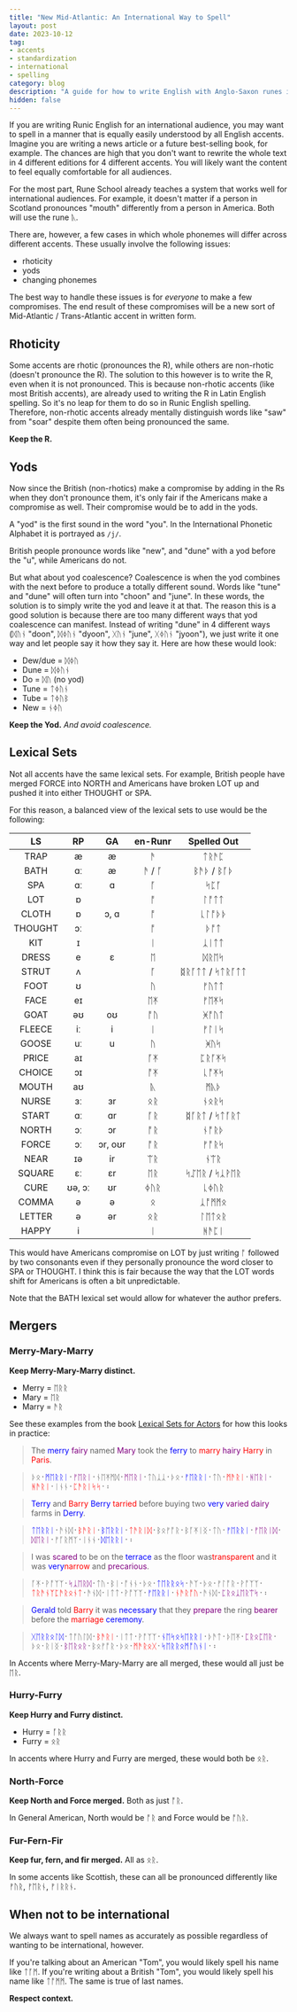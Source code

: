 ```yaml
---
title: "New Mid-Atlantic: An International Way to Spell"
layout: post
date: 2023-10-12
tag:
- accents
- standardization
- international
- spelling
category: blog
description: "A guide for how to write English with Anglo-Saxon runes in the most International way, creating a kind of mid-atlantic accent in writing."
hidden: false
---
```


If you are writing Runic English for an international audience, you may want to spell in a manner that is equally easily understood by all English accents. Imagine you are writing a news article or a future best-selling book, for example. The chances are high that you don't want to rewrite the whole text in 4 different editions for 4 different accents. You will likely want the content to feel equally comfortable for all audiences.

For the most part, Rune School already teaches a system that works well for international audiences. For example, it doesn't matter if a person in Scotland pronounces "mouth" differently from a person in America. Both will use the rune ᚣ.

There are, however, a few cases in which whole phonemes will differ across different accents. These usually involve the following issues:

- rhoticity
- yods
- changing phonemes

The best way to handle these issues is for *everyone* to make a few compromises. The end result of these compromises will be a new sort of Mid-Atlantic / Trans-Atlantic accent in written form.

## Rhoticity

Some accents are rhotic (pronounces the R), while others are non-rhotic (doesn't pronounce the R). The solution to this however is to write the R, even when it is not pronounced. This is because non-rhotic accents (like most British accents), are already used to writing the R in Latin English spelling. So it's no leap for them to do so in Runic English spelling. Therefore, non-rhotic accents already mentally distinguish words like "saw" from "soar" despite them often being pronounced the same.

**Keep the R.**

## Yods

Now since the British (non-rhotics) make a compromise by adding in the Rs when they don't pronounce them, it's only fair if the Americans make a compromise as well. Their compromise would be to add in the yods.

A "yod" is the first sound in the word "you". In the International Phonetic Alphabet it is portrayed as `/j/`.

British people pronounce words like "new", and "dune" with a yod before the "u", while Americans do not. 

But what about yod coalescence? Coalescence is when the yod combines with the next before to produce a totally different sound. Words like "tune" and "dune" will often turn into "choon" and "june". In these words, the solution is to simply write the yod and leave it at that. The reason this is a good solution is because there are too many different ways that yod coalescence can manifest. Instead of writing "dune" in 4 different ways (ᛞᚢᚾ "doon", ᛞᛄᚢᚾ "dyoon", ᚷᚢᚾ "june", ᚷᛄᚢᚾ "jyoon"), we just write it one way and let people say it how they say it. Here are how these would look:

- Dew/due = ᛞᛄᚢ
- Dune = ᛞᛄᚢᚾ
- Do = ᛞᚢ (no yod)
- Tune = ᛏᛄᚢᚾ
- Tube = ᛏᛄᚢᛒ
- New = ᚾᛄᚢ

**Keep the Yod.** *And avoid coalescence.*

## Lexical Sets

Not all accents have the same lexical sets. For example, British people have merged FORCE into NORTH and Americans have broken LOT up and pushed it into either THOUGHT or SPA.

For this reason, a balanced view of the lexical sets to use would be the following:

|    LS   |   RP   |    GA   | en-Runr |   Spelled Out  |
|:-------:|:------:|:-------:|:-------:|:--------------:|
|   TRAP  |    æ   |    æ    | ᚫ       | ᛏᚱᚫᛈ           |
|   BATH  |   ɑː   |    æ    | ᚫ / ᚪ   | ᛒᚫᚦ / ᛒᚪᚦ      |
|   SPA   |   ɑː   |    ɑ    | ᚪ       | ᛋᛈᚪ           |
|   LOT   |    ɒ   |         | ᚩ       | ᛚᚩᛏᛏ           |
|  CLOTH  |   ɒ    |   ɔ, ɑ  | ᚩ       | ᚳᛚᚩᚦᚦ           |
| THOUGHT |   ɔː   |         | ᚩ       | ᚦᚩᛏ            |
|   KIT   |    ɪ   |         | ᛁ       | ᛣᛁᛏᛏ           |
|  DRESS  |    e   |    ɛ    | ᛖ       | ᛞᚱᛖᛋ          |
|  STRUT  |    ʌ   |         | ᚪ       | ᛥᚱᚪᛏᛏ / ᛋᛏᚱᚪᛏᛏ |
|   FOOT  |    ʊ   |         | ᚢ       | ᚠᚢᛏᛏ           |
|   FACE  |   eɪ   |         | ᛖᛡ      | ᚠᛖᛡᛋ           |
|   GOAT  |   əʊ   |    oʊ   | ᚩᚢ      | ᚸᚩᚢᛏ           |
|  FLEECE |   iː   |    i    | ᛁ       | ᚠᛚᛁᛋ           |
|  GOOSE  |   uː   |    u    | ᚢ      | ᚸᚢᛋ            |
|  PRICE  |   aɪ   |         | ᚪᛡ      | ᛈᚱᚪᛡᛋ          |
|  CHOICE |   ɔɪ   |         | ᚩᛡ      | ᚳᚩᛡᛋ           |
|  MOUTH  |   aʊ   |         | ᚣ       | ᛗᚣᚦ            |
|  NURSE  |   ɜː   |    ɜr   | ᛟᚱ      | ᚾᛟᚱᛋ           |
|  START  |   ɑː   |    ɑr   | ᚪᚱ      | ᛥᚪᚱᛏ / ᛋᛏᚪᚱᛏ   |
|  NORTH  |   ɔː   |    ɔr   | ᚩᚱ      | ᚾᚩᚱᚦ           |
|  FORCE  |   ɔː   | ɔr, oʊr | ᚩᚱ      | ᚠᚩᚱᛋ           |
|   NEAR  |   ɪə   |    ir   | ᛠᚱ      | ᚾᛠᚱ            |
|  SQUARE |   ɛː   |    ɛr   | ᛖᚱ      | ᛋᛢᛖᚱ / ᛋᛣᚹᛖᚱ   |
|   CURE  | ʊə, ɔː |    ʊr   | ᛄᚢᚱ     | ᚳᛄᚢᚱ          |
|  COMMA  |    ə   |    ə    | ᛟ       | ᛣᚩᛗᛗᛟ           |
|  LETTER |    ə   |    ər   | ᛟᚱ     | ᛚᛖᛏᛟᚱ          |
|  HAPPY  |    i   |         | ᛁ       | ᚻᚫᛈᛁ           |

This would have Americans compromise on LOT by just writing ᚩ followed by two consonants even if they personally pronounce the word closer to SPA or THOUGHT. I think this is fair because the way that the LOT words shift for Americans is often a bit unpredictable.

Note that the BATH lexical set would allow for whatever the author prefers.

## Mergers

### Merry-Mary-Marry

**Keep Merry-Mary-Marry distinct.**

- Merry = ᛖᚱᚱ
- Mary = ᛖᚱ
- Marry = ᚫᚱ

See these examples from the book [Lexical Sets for Actors](https://ecampusontario.pressbooks.pub/lexicalsets/chapter/2-dress-lexical-set/#mergers) for how this looks in practice:

> The <span style="color:blue">merry</span> <span style="color:purple">fairy</span> named <span style="color:purple">Mary</span> took the <span style="color:blue">ferry</span> to <span style="color:red">marry</span> <span style="color:purple">hairy</span> <span style="color:red">Harry</span> in <span style="color:red">Paris</span>.

> ᚦᛟ᛫<span style="color:blue">​ᛗᛖᚱᚱᛁ</span>᛫<span style="color:purple">​ᚠᛖᚱᛁ</span>᛫​ᚾᛖᛡᛗᛞ᛫<span style="color:purple">​ᛗᛖᚱᛁ</span>᛫​ᛏᚢᛣᛣ᛫​ᚦᛟ᛫<span style="color:blue">​ᚠᛖᚱᚱᛁ</span>᛫​ᛏᚢ᛫<span style="color:red">​ᛗᚫᚱᛁ</span>᛫<span style="color:purple">​ᚻᛖᚱᛁ</span>᛫<span style="color:red">​ᚻᚫᚱᛁ</span>᛫​ᛁᚾᚾ᛫<span style="color:red">​ᛈᚫᚱᛁᛋᛋ</span>᛫​᛬​

> <span style="color:blue">Terry</span> and <span style="color:red">Barry</span> <span style="color:blue">Berry</span> <span style="color:red">tarried</span> before buying two <span style="color:blue">very</span> <span style="color:purple">varied</span> <span style="color:purple">dairy</span> farms in <span style="color:blue">Derry</span>.

> <span style="color:blue">ᛏᛖᚱᚱᛁ</span>᛫​ᚫᚾᛞ᛫<span style="color:red">​ᛒᚫᚱᛁ</span>᛫<span style="color:blue">​ᛒᛖᚱᚱᛁ</span>᛫<span style="color:red">​ᛏᚫᚱᛁᛞ</span>᛫​ᛒᛟᚠᚩᚱ᛫​ᛒᚪᛡᛁᛝ᛫​ᛏᚢ᛫​<span style="color:blue">ᚠᛖᚱᚱᛁ</span>᛫<span style="color:purple">​ᚠᛖᚱᛁᛞ</span>᛫<span style="color:purple">​ᛞᛖᚱᛁ</span>᛫​ᚠᚪᚱᛗᛉ᛫​ᛁᚾᚾ᛫<span style="color:blue">​ᛞᛖᚱᚱᛁ</span>᛫​᛬​

> I was <span style="color:purple">scared</span> to be on the <span style="color:blue">terrace</span> as the floor was ​<span style="color:red">transparent</span> and it was <span style="color:blue">very</span> ​<span style="color:red">narrow</span> and <span style="color:purple">precarious</span>.

> ᚪᛡ᛫​ᚹᚩᛉᛉ᛫<span style="color:purple">​ᛋᛣᛖᚱᛞ</span>᛫​ᛏᚢ᛫​ᛒᛁ᛫​ᚩᚾᚾ᛫​ᚦᛟ᛫<span style="color:blue">​ᛏᛖᚱᚱᛟᛋ</span>᛫​ᚫᛉ᛫​ᚦᛟ᛫​ᚠᛚᚩᚱ᛫​ᚹᚩᛉᛉ᛫​<span style="color:red">ᛏᚱᚫᚾᛉᛈᚫᚱᛟᚾᛏ</span>᛫​ᚫᚾᛞ᛫​ᛁᛏᛏ᛫​ᚹᚩᛉᛉ᛫<span style="color:blue">​ᚠᛖᚱᚱᛁ</span>᛫​<span style="color:red">ᚾᚫᚱᚩᚢ</span>᛫​ᚫᚾᛞ᛫<span style="color:purple">​ᛈᚱᛟᛣᛖᚱᛠᛋ</span>᛫​᛬​

> <span style="color:blue">Gerald</span> told <span style="color:red">Barry</span> it was <span style="color:blue">necessary</span> that they <span style="color:purple">prepare</span> the ring <span style="color:purple">bearer</span> before the <span style="color:red">marriage</span> <span style="color:blue">ceremony</span>.

> <span style="color:blue">ᚷᛖᚱᚱᛟᛚᛞ</span>᛫​ᛏᚩᚢᛚᛞ᛫<span style="color:red">​ᛒᚫᚱᛁ</span>᛫​ᛁᛏᛏ᛫​ᚹᚩᛉᛉ᛫<span style="color:blue">​ᚾᛖᛋᛟᛋᛖᚱᚱᛁ</span>᛫​ᚦᚫᛏ᛫​ᚦᛖᛡ᛫​<span style="color:purple">ᛈᚱᛟᛈᛖᚱ</span>᛫​ᚦᛟ᛫​ᚱᛁᛝ᛫<span style="color:purple">​ᛒᛖᚱᛟᚱ</span>᛫​ᛒᛟᚠᚩᚱ᛫​ᚦᛟ᛫<span style="color:red">​ᛗᚫᚱᛟᚷ</span>᛫<span style="color:blue">​ᛋᛖᚱᚱᛟᛗᚩᚢᚾᛁ</span>᛫​᛬​

In Accents where Merry-Mary-Marry are all merged, these would all just be ᛖᚱ.

### Hurry-Furry

**Keep Hurry and Furry distinct.**

- Hurry = ᚪᚱᚱ
- Furry = ᛟᚱ

In accents where Hurry and Furry are merged, these would both be ᛟᚱ.

### North-Force

**Keep North and Force merged.** Both as just ᚩᚱ.

In General American, North would be ᚩᚱ and Force would be ᚩᚢᚱ.

### Fur-Fern-Fir

**Keep fur, fern, and fir merged.** All as ᛟᚱ.

In some accents like Scottish, these can all be pronounced differently like ​ᚠᚢᚱ, ​ᚠᛖᚱᚾ, ​ᚠᛁᚱᚱᚾ. 

## When not to be international

We always want to spell names as accurately as possible regardless of wanting to be international, however. 

If you're talking about an American "Tom", you would likely spell his name like ᛏᚪᛗ. If you're writing about a British "Tom", you would likely spell his name like ᛏᚩᛗᛗ. The same is true of last names.

**Respect context.**
